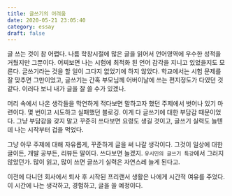 ```yaml
---
title: 글쓰기의 어려움
date: 2020-05-21 23:05:40
category: essay
draft: false
---
```

글 쓰는 것이 참 어렵다. 나름 학창시절에 많은 글을 읽어서 언어영역에 우수한 성적을 거뒀지만 그뿐이다. 어찌보면 나는 시험에 최적화 된 언어 감각을 지니고 있었을지도 모른다. 글쓰기라는 것을 할 일이 그다지 없었기에 하지 않았다. 학교에서는 시험 문제를 잘 맞추면 그만이었고, 글쓰기는 간혹 부모님께 어버이날에 쓰는 편지정도가 다였던 것 같다. 이러다 보니 내가 글을 잘 쓸 수가 있겠나.

머리 속에서 나온 생각들을 막연하게 적다보면 말하고자 했던 주제에서 벗어나 있기 마련이다. 몇 번이고 시도하고 실패했던 블로깅. 이게 다 글쓰기에 대한 부담감 때문이었다. 그냥 부담감을 갖지 말고 꾸준히 쓰다보면 요령도 생길 것이고, 글쓰기 실력도 늘텐데 나는 시작부터 겁을 먹었다.

그냥 아무 주제에 대해 자유롭게, 꾸준하게 글을 써 나갈 생각이다. 그것이 일상에 대한 글이든, 개발 공부든, 리뷰든 말이다. 쓰다보면 늘겠지. `유시민의 글쓰기 특강`에서 그러지 않았던가. 많이 읽고, 많이 쓰면 글쓰기 실력은 자연스레 늘게 된다고.

이전에 다니던 회사에서 퇴사 후 시작된 프리랜서 생활은 나에게 시간적 여유를 주었다. 이 시간에 나는 생각하고, 경험하고, 글을 쓸 예정이다.